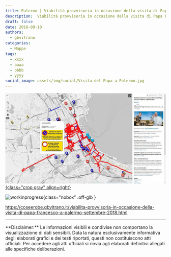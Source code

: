 ```yaml
---
title: Palermo | Viabilità provvisoria in occasione della visita di Papa Francesco
description:  Viabilità provvisoria in occasione della visita di Papa Francesco a Palermo - Settembre 2018
draft: false
date: 2018-09-10
authors:
  - gbvitrano
categories:
  - Mappe
tags:
  - xxxx
  - aaaa
  - bbbb
  - yyyy
social_image: assets/img/social/Visita-del-Papa-a-Palermo.jpg
--- 
```

<style>.md-typeset code { background-color: #fff0;} 
</style>
[![papa](Visita-del-Papa-a-Palermo.jpg "Palermo | Viabilità provvisoria in occasione della visita di Papa Francesco" ){class="crop gray" align=right}](index.md) 

![workinprogress](https://coseerobe.it/assets/img/workinprogress.jpg "Work in progress"){class="nobox" .off-glb }

https://coseerobe.gbvitrano.it/viabilita-provvisoria-in-occasione-della-visita-di-papa-francesco-a-palermo-settembre-2018.html

<hr>
**Disclaimer:** Le informazioni visibili e condivise non comportano la visualizzazione di dati sensibili. Data la natura esclusivamente informativa degli elaborati grafici e dei testi riportati, questi non costituiscono atti ufficiali. Per accedere agli atti ufficiali si rinvia agli elaborati definitivi allegati alle specifiche deliberazioni.